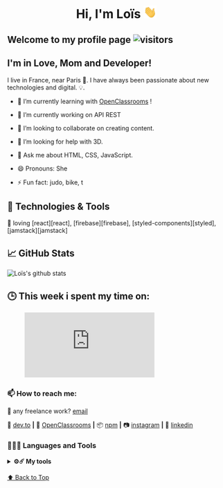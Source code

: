 <div align="center">
<br>
<h1>Hi, I'm Loïs <img src="./assets/gifs/wave_30w.gif" width="30px"></h1>
</div>

## Welcome to my profile page ![visitors](https://visitor-badge.glitch.me/badge?page_id=Marcelin97&left_color=green&right_color=red)

## I'm in Love, Mom and Developer!
I live in France, near Paris 🥖. I have always been passionate about new technologies and digital. 💡.

- 🌱 I’m currently learning with [OpenClassrooms][opc] !
- 🔭 I’m currently working on API REST

- 👯 I’m looking to collaborate on creating content.
- 🤔 I’m looking for help with 3D.
- 💬 Ask me about HTML, CSS, JavaScript.
- 😄 Pronouns: She
- ⚡ Fun fact: judo, bike, t
## 🔧 Technologies & Tools
💜 loving [react][react], [firebase][firebase], [styled-components][styled], [jamstack][jamstack]  

## 📈 GitHub Stats

![Loïs's github stats](https://github-readme-stats.vercel.app/api?username=Marcelin97&show_icons=true&hide_border=true&theme=dark)
<!--https://github.com/anuraghazra/github-readme-stats-->

## 🕒 This week i spent my time on:

<figure><embed src="https://wakatime.com/share/@21225e59-2551-469f-a3a7-4a545c472f32/6e45bfea-2ee3-4d17-8a81-52ac03e04bc7.svg"></embed></figure>

### 📫 How to reach me:

💼 any freelance work? [email](mailto:lois_m@outlook.com)

📕 [dev.to][dev] **|** 
📖 [OpenClassrooms][opc] **|** 
📦 [npm][npm] **|** 
📷 [instagram][instagram] **|** 
👔 [linkedin][linkedin]
<!-- 🏡 [website][website] **|**  -->
<!-- 🐦 [twitter][twitter] **|**  -->
<!-- 📺 [youtube][youtube] **|**  -->
<!-- 🎥 [twitch][twitch] **|**  -->

[npm]:https://www.npmjs.com/~marcelin97
[dev]:https://dev.to/marcelin97
[opc]: https://openclassrooms.com/fr/
[instagram]: https://instagram.com/lois.dev
[linkedin]: https://www.linkedin.com/in/lo%C3%AFs-marcelin-dev-web/
<!-- [website]: https://bradgarropy.com -->
<!-- [twitter]: https://twitter.com/bradgarropy -->
<!-- [youtube]: https://youtube.com/bradgarropy -->
<!-- [twitch]: https://twitch.tv/bradgarropy -->
  ### 👨🏻‍💻 Languages and Tools <br />

<details>	
  <br />
  <summary><b>⚙️☄️ My tools</b></summary>
  	<ul>
  	    <li><b>OS:</b> Ubuntu 20.04</li>
	    <li><b>Laptop: </b> Asus ZenBook UX481
  	    <li><b>Browser: </b> Chorme Web Browser</li>
	    <li><b>Terminal: </b> PowerShell</li>
	    <li><b>Editor:</b> VSCode - The best editor out there.</li>
	    <li><b>To Stay Updated:</b> Dev.to, Medium, Feedly, Instagram.</li>
	    <br />
	    💻 See my Laptop 👉 <a href="./assets/MyLaptop.jpg" width="300px">Here</a>!
	
</details>

[⬆ Back to Top](#Table-of-contents)

<!-- Resources -->
<!-- Icons: https://simpleicons.org/ -->
<!-- GitHub Stats: https://github.com/anuraghazra/github-readme-stats -->
<!-- Emojis: https://emojipedia.org/emoji/ -->
<!-- HTML Emojis: https://www.fileformat.info/index.htm -->
<!-- Shields: https://shields.io/ -->
<!-- Awesome GitHub Profile README: https://github.com/abhisheknaiidu/awesome-github-profile-readme -->
